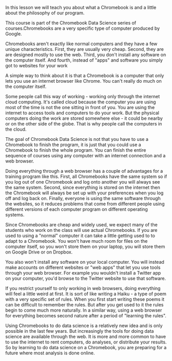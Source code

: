 In this lesson we will teach you about what a Chromebook is and a little about the philosophy of our program. 

This course is part of the Chromebook Data Science series of courses.Chromebooks are a very specific type of computer produced by Google. 


Chromebooks aren't exactly like normal computers and they have a few unique characteristics. First, they are usually very cheap. 
Second, they are are designed mostly to use the web. Third, you don't install any software on the computer itself. And fourth, instead of "apps" and software you simply got to websites for your work

A simple way to think about it is that a Chromebook is a computer that only lets you use an internet browser like Chrome. You can't really do much on the computer itself. 

Some people call this way of working - working only through the internet cloud computing. It's called cloud because the computer you are using most of the time is not the one sitting in front of you. You are using the internet to access tools and computers to do your work. But the physical computers doing the work are stored somewhere else - it could be nearby or on the other side of the globe. That is why people call the computers in the cloud. 

The goal of Chromebook Data Science is not that you have to use a Chromebook to finish the program, it is just that you could use a Chromebook to finish the whole program. You can finish the entire sequence of courses using any computer with an internet connection and a web browser.

Doing everything through a web browser has a couple of advantages for a training program like this. First, all Chromebooks have the same system so if you log out of one Chromebook and log onto another you will always see the same system. Second, since everything is stored on the internet then the Chromebook will always be set up with your preferences when you log off and log back on. Finally, everyone is using the same software through the websites, so it reduces problems that come from different people using different versions of each computer program on different operating systems. 

Since Chromebooks are cheap and widely used, we expect many of the students who work on the class will use actual Chromebooks. If you are used to using a "normal" computer it can take a little getting used to to adapt to a Chromebook. You won't have much room for files on the computer itself, so you won't store them on your laptop, you will store them on Google Drive or on Dropbox. 

You also won't install any software on your local computer. You will instead make accounts on different websites or "web apps" that let you use tools through your web browser. For example you wouldn't install a Twitter app on your computer, you'd browse to the Twitter website to use that software. 

If you restrict yourself to only working in web browsers, doing everything will feel a little weird at first. It is sort of like writing a Haiku - a type of poem with a very specific set of rules. When you first start writing these poems it can be difficult to remember the rules. But after you get used to it the rules begin to come much more naturally. In a similar way, using a web browser for everything becomes second nature after a period of "learning the rules". 

Using Chromebooks to do data science is a relatively new idea and is only possible in the last few years. But increasingly the tools for doing data science are available through the web. It is more and more common to have to use the internet to rent computers, do analyses, or distribute your results. So by learning to do data science on a Chromebook, you are preparing for a future where most analysis is done online. 






